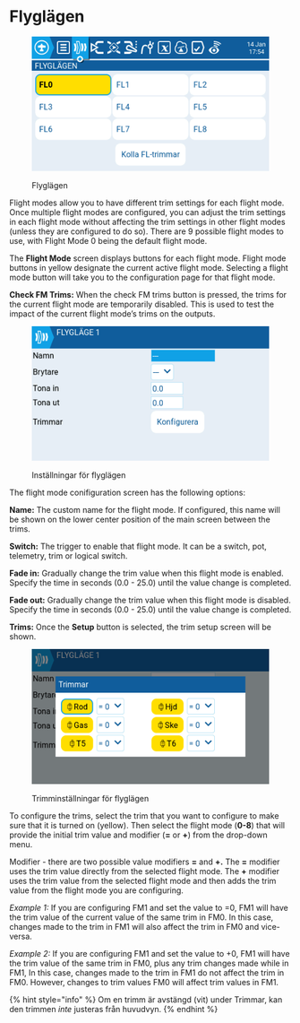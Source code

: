 # Flyglägen

<figure><img src="../../../.gitbook/assets/FM1.png" alt=""><figcaption><p>Flyglägen</p></figcaption></figure>

Flight modes allow you to have different trim settings for each flight mode. Once multiple flight modes are configured, you can adjust the trim settings in each flight mode without affecting the trim settings in other flight modes (unless they are configured to do so). There are 9 possible flight modes to use, with Flight Mode 0 being the default flight mode.

The **Flight Mode** screen displays buttons for each flight mode. Flight mode buttons in yellow designate the current active flight mode. Selecting a flight mode button will take you to the configuration page for that flight mode.

**Check FM Trims:** When the check FM trims button is pressed, the trims for the current flight mode are temporarily disabled. This is used to test the impact of the current flight mode’s trims on the outputs.

<figure><img src="../../../.gitbook/assets/FM2.png" alt=""><figcaption><p>Inställningar för flyglägen</p></figcaption></figure>

The flight mode conifiguration screen has the following options:

**Name:** The custom name for the flight mode. If configured, this name will be shown on the lower center position of the main screen between the trims.

**Switch:** The trigger to enable that flight mode. It can be a switch, pot, telemetry, trim or logical switch.

**Fade in:** Gradually change the trim value when this flight mode is enabled. Specify the time in seconds (0.0 - 25.0) until the value change is completed.

**Fade out:** Gradually change the trim value when this flight mode is disabled. Specify the time in seconds (0.0 - 25.0) until the value change is completed.

**Trims:** Once the **Setup** button is selected, the trim setup screen will be shown.

<figure><img src="../../../.gitbook/assets/FM3.png" alt=""><figcaption><p>Trimminställningar för flyglägen</p></figcaption></figure>

To configure the trims, select the trim that you want to configure to make sure that it is turned on (yellow). Then select the flight mode (**0-8**) that will provide the initial trim value and modifier (**=** or **+**) from the drop-down menu.

Modifier - there are two possible value modifiers **=** and **+.** The **=** modifier uses the trim value directly from the selected flight mode. The **+** modifier uses the trim value from the selected flight mode and then adds the trim value from the flight mode you are configuring.

_Example 1:_ If you are configuring FM1 and set the value to =0, FM1 will have the trim value of the current value of the same trim in FM0. In this case, changes made to the trim in FM1 will also affect the trim in FM0 and vice-versa.

_Example 2:_ If you are configuring FM1 and set the value to +0, FM1 will have the trim value of the same trim in FM0, plus any trim changes made while in FM1, In this case, changes made to the trim in FM1 do not affect the trim in FM0. However, changes to trim values FM0 will affect trim values in FM1.

{% hint style="info" %}
Om en trimm är avstängd (vit) under Trimmar, kan den trimmen _inte_ justeras från huvudvyn.
{% endhint %}
